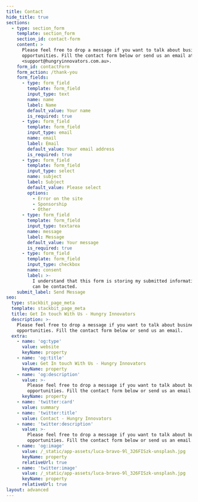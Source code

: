 ```yaml
---
title: Contact
hide_title: true
sections:
  - type: section_form
    template: section_form
    section_id: contact-form
    content: >
      Please feel free to drop a message if you want to talk about business
      opportunities. Fill the contact form below or send us an email at
      <support@hungryinnovators.com.au>.
    form_id: contactForm
    form_action: /thank-you
    form_fields:
      - type: form_field
        template: form_field
        input_type: text
        name: name
        label: Name
        default_value: Your name
        is_required: true
      - type: form_field
        template: form_field
        input_type: email
        name: email
        label: Email
        default_value: Your email address
        is_required: true
      - type: form_field
        template: form_field
        input_type: select
        name: subject
        label: Subject
        default_value: Please select
        options:
          - Error on the site
          - Sponsorship
          - Other
      - type: form_field
        template: form_field
        input_type: textarea
        name: message
        label: Message
        default_value: Your message
        is_required: true
      - type: form_field
        template: form_field
        input_type: checkbox
        name: consent
        label: >-
          I understand that this form is storing my submitted information so I
          can be contacted.
    submit_label: Send Message
seo:
  type: stackbit_page_meta
  template: stackbit_page_meta
  title: Get In touch With Us - Hungry Innovators
  description: >-
    Please feel free to drop a message if you want to talk about business
    opportunities. Fill the contact form below or send us an email.
  extra:
    - name: 'og:type'
      value: website
      keyName: property
    - name: 'og:title'
      value: Get In touch With Us - Hungry Innovators
      keyName: property
    - name: 'og:description'
      value: >-
        Please feel free to drop a message if you want to talk about business
        opportunities. Fill the contact form below or send us an email.
      keyName: property
    - name: 'twitter:card'
      value: summary
    - name: 'twitter:title'
      value: Contact - Hungry Innovators
    - name: 'twitter:description'
      value: >-
        Please feel free to drop a message if you want to talk about business
        opportunities. Fill the contact form below or send us an email.
    - name: 'og:image'
      value: /_static/app-assets/luca-bravo-9l_326FISzk-unsplash.jpg
      keyName: property
      relativeUrl: true
    - name: 'twitter:image'
      value: /_static/app-assets/luca-bravo-9l_326FISzk-unsplash.jpg
      keyName: property
      relativeUrl: true
layout: advanced
---
```

